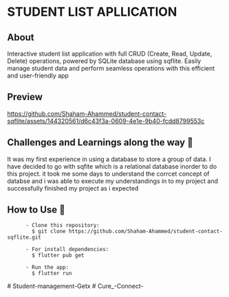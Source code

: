 # STUDENT LIST APLLICATION

## About

Interactive student list application with full CRUD (Create, Read, Update, Delete) operations, powered by SQLite database using sqflite. Easily manage student data and perform seamless operations with this efficient and user-friendly app
## Preview


https://github.com/Shaham-Ahammed/student-contact-sqflite/assets/144320561/d6c43f3a-0609-4e1e-9b40-fcdd8799553c


## Challenges and Learnings along the way 🤯

It was my first experience in using a database to store a group of data. I have decided to go with sqfite which is a relational database inorder to do this project. it took me some days to understand the corrcet concept of databse and i was able to execute my understandings in to my project and successfully finished my project as i expected
## How to Use 🤔

          - Clone this repository:
            $ git clone https://github.com/Shaham-Ahammed/student-contact-sqflite.git

          - For install dependencies:
            $ flutter pub get

          - Run the app: 
            $ flutter run
#   S t u d e n t - m a n a g e m e n t - G e t x  
 #   C u r e _ - C o n n e c t -  
 
